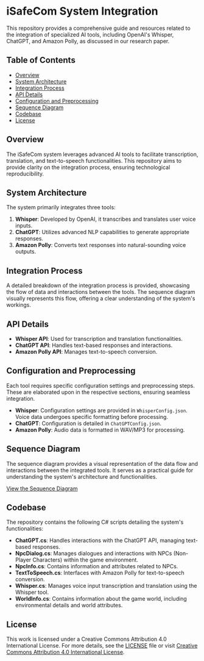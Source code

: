 # iSafeCom System Integration

This repository provides a comprehensive guide and resources related to the integration of specialized AI tools, including OpenAI's Whisper, ChatGPT, and Amazon Polly, as discussed in our research paper.

## Table of Contents

- [Overview](#overview)
- [System Architecture](#system-architecture)
- [Integration Process](#integration-process)
- [API Details](#api-details)
- [Configuration and Preprocessing](#configuration-and-preprocessing)
- [Sequence Diagram](#sequence-diagram)
- [Codebase](#codebase)
- [License](#license)

## Overview

The iSafeCom system leverages advanced AI tools to facilitate transcription, translation, and text-to-speech functionalities. This repository aims to provide clarity on the integration process, ensuring technological reproducibility.

## System Architecture

The system primarily integrates three tools:

1. **Whisper**: Developed by OpenAI, it transcribes and translates user voice inputs.
2. **ChatGPT**: Utilizes advanced NLP capabilities to generate appropriate responses.
3. **Amazon Polly**: Converts text responses into natural-sounding voice outputs.

## Integration Process

A detailed breakdown of the integration process is provided, showcasing the flow of data and interactions between the tools. The sequence diagram visually represents this flow, offering a clear understanding of the system's workings.

## API Details

- **Whisper API**: Used for transcription and translation functionalities.
- **ChatGPT API**: Handles text-based responses and interactions.
- **Amazon Polly API**: Manages text-to-speech conversion.

## Configuration and Preprocessing

Each tool requires specific configuration settings and preprocessing steps. These are elaborated upon in the respective sections, ensuring seamless integration.

- **Whisper**: Configuration settings are provided in `WhisperConfig.json`. Voice data undergoes specific formatting before processing.
- **ChatGPT**: Configuration is detailed in `ChatGPTConfig.json`.
- **Amazon Polly**: Audio data is formatted in WAV/MP3 for processing.

## Sequence Diagram

The sequence diagram provides a visual representation of the data flow and interactions between the integrated tools. It serves as a practical guide for understanding the system's architecture and functionalities.

[View the Sequence Diagram](link-to-diagram)

## Codebase

The repository contains the following C# scripts detailing the system's functionalities:

- **ChatGPT.cs**: Handles interactions with the ChatGPT API, managing text-based responses.
- **NpcDialog.cs**: Manages dialogues and interactions with NPCs (Non-Player Characters) within the game environment.
- **NpcInfo.cs**: Contains information and attributes related to NPCs.
- **TextToSpeech.cs**: Interfaces with Amazon Polly for text-to-speech conversion.
- **Whisper.cs**: Manages voice input transcription and translation using the Whisper tool.
- **WorldInfo.cs**: Contains information about the game world, including environmental details and world attributes.


## License

This work is licensed under a Creative Commons Attribution 4.0 International License. For more details, see the [LICENSE](LICENSE) file or visit [Creative Commons Attribution 4.0 International License](https://creativecommons.org/licenses/by/4.0/).
